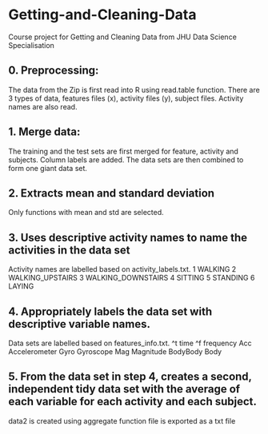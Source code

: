 # Getting-and-Cleaning-Data
Course project for Getting and Cleaning Data from JHU Data Science Specialisation

## 0. Preprocessing:
The data from the Zip is first read into R using read.table function.
There are 3 types of data, features files (x), activity files (y), subject files.
Activity names are also read.

## 1. Merge data: 
The training and the test sets are first merged for feature, activity and subjects.
Column labels are added.
The data sets are then combined to form one giant data set.

## 2. Extracts mean and standard deviation
Only functions with mean and std are selected.

## 3. Uses descriptive activity names to name the activities in the data set
Activity names are labelled based on activity_labels.txt.
1 WALKING
2 WALKING_UPSTAIRS
3 WALKING_DOWNSTAIRS
4 SITTING
5 STANDING
6 LAYING


## 4. Appropriately labels the data set with descriptive variable names.
Data sets are labelled based on features_info.txt.
^t time
^f frequency
Acc Accelerometer
Gyro Gyroscope
Mag Magnitude
BodyBody Body

## 5. From the data set in step 4, creates a second, independent tidy data set with the average of each variable for each activity and each subject.
data2 is created using aggregate function
file is exported as a txt file
